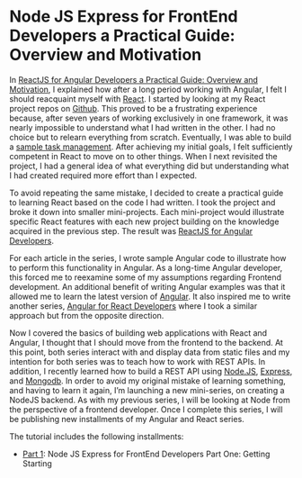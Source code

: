 # **Node JS Express for FrontEnd Developers a Practical Guide: Overview and Motivation**

In [ReactJS for Angular Developers a Practical Guide: Overview and Motivation](https://www.linkedin.com/pulse/reactjs-angular-developers-practical-guide-overview-motivation-gold-vybqf/?trackingId=FkPkAKqXQCyXJjE6%2Fuh40g%3D%3D), I explained how after a long period working with Angular, I felt I should reacquaint myself with [React](https://react.dev/). I started by looking at my React project repos on [Github](https://github.com/trider). This proved to be a frustrating experience because, after seven years of working exclusively in one framework, it was nearly impossible to understand what I had written in the other. I had no choice but to relearn everything from scratch. Eventually, I was able to build a [sample task management](https://github.com/trider/react-task-manager). After achieving my initial goals, I felt sufficiently competent in React to move on to other things. When I next revisited the project, I had a general idea of what everything did but understanding what I had created required more effort than I expected. 

To avoid repeating the same mistake, I decided to create a practical guide to learning React based on the code I had written. I took the project and broke it down into smaller mini-projects. Each mini-project would illustrate specific React features with each new project building on the knowledge acquired in the previous step. The result was [ReactJS for Angular Developers](https://github.com/trider/react-task-tutorial). 

For each article in the series, I wrote sample Angular code to illustrate how to perform this functionality in Angular. As a long-time Angular developer, this forced me to reexamine some of my assumptions regarding Frontend development. An additional benefit of writing Angular examples was that it allowed me to learn the latest version of [Angular](https://angular.dev/overview). It also inspired me to write another series, [Angular for React Developers](http://ng-task-tutorial) where I took a similar approach but from the opposite direction.

Now I covered the basics of building web applications with React and Angular, I thought that I should move from the frontend to the backend. At this point, both series interact with and display data from static files and my intention for both series was to teach how to work with REST APIs. In addition, I recently learned how to build a REST API using [Node.JS](http://Node.JS), [Express](https://expressjs.com/), and [Mongodb](https://www.mongodb.com/). In order to avoid my original mistake of learning something, and having to learn it again, I’m launching a new mini-series, on creating a NodeJS backend. As with my previous series, I will be looking at Node from the perspective of a frontend developer. Once I complete this series, I will be publishing new installments of my Angular and React series.

The tutorial includes the following installments:

* [Part 1](https://github.com/trider/node-task-api-tutorial/tree/main/node-task-api-part-01 "ng-task-api-part-01"): Node JS Express for FrontEnd Developers Part One: Getting Starting
